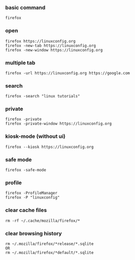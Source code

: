 ### basic command

`firefox`

### open

```
firefox https://linuxconfig.org
firefox -new-tab https://linuxconfig.org
firefox -new-window https://linuxconfig.org
```
### multiple tab

`firefox -url https://linuxconfig.org https://google.com`

### search

`firefox -search "linux tutorials"`

### private 

```
firefox -private
firefox -private-window https://linuxconfig.org
```

### kiosk-mode (without ui)

`firefox --kiosk https://linuxconfig.org`

### safe mode

`firefox -safe-mode`

### profile

```
firefox -ProfileManager
firefox -P "linuxconfig"
```
### clear cache files

`rm -rf ~/.cache/mozilla/firefox/*`

### clear browsing history

```
rm ~/.mozilla/firefox/*release/*.sqlite
OR
rm ~/.mozilla/firefox/*default/*.sqlite
```











